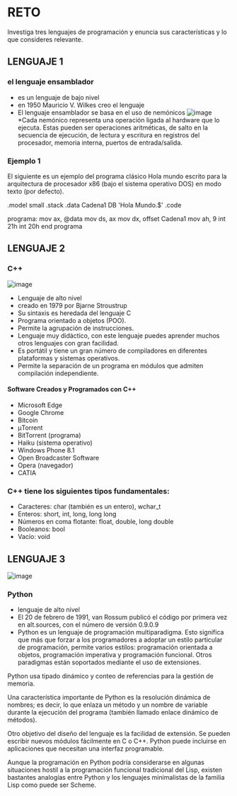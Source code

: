 # RETO
Investiga tres lenguajes de programación y enuncia sus características y lo que consideres relevante.

## LENGUAJE 1
### el lenguaje ensamblador
* es un lenguaje de bajo nivel
* en 1950 Mauricio V. Wilkes creo el lenguaje 
* El lenguaje ensamblador se basa en el uso de nemónicos
![image](https://user-images.githubusercontent.com/103066682/162493660-b4dbca54-d27b-4eb6-b772-ff5295fafca6.png)
*Cada nemónico representa una operación ligada al hardware que lo ejecuta. Estas pueden ser operaciones aritméticas, de salto en la secuencia de ejecución, de lectura y escritura en registros del procesador, memoria interna, puertos de entrada/salida.
### Ejemplo 1

El siguiente es un ejemplo del programa clásico Hola mundo escrito para la arquitectura de procesador x86 (bajo el sistema operativo DOS) en modo texto (por defecto).

.model small
.stack
.data
Cadena1 DB 'Hola Mundo.$'
.code

programa:
   mov ax, @data
   mov ds, ax
   mov dx, offset Cadena1
   mov ah, 9
   int 21h
   int 20h
end programa



## LENGUAJE 2

### C++
![image](https://user-images.githubusercontent.com/103066682/162495290-aa5f715e-3ba8-4ce1-b17d-a53959a52175.png)

* Lenguaje de alto nivel
* creado en 1979 por Bjarne Stroustrup
* Su sintaxis es heredada del lenguaje C
* Programa orientado a objetos (POO).
* Permite la agrupación de instrucciones.
* Lenguaje muy didáctico, con este lenguaje puedes aprender muchos otros lenguajes con gran facilidad.
* Es portátil y tiene un gran número de compiladores en diferentes plataformas y sistemas operativos.
* Permite la separación de un programa en módulos que admiten compilación independiente.
#### Software Creados y Programados con C++
* Microsoft Edge
* Google Chrome
* Bitcoin
* μTorrent
* BitTorrent (programa)
* Haiku (sistema operativo)
* Windows Phone 8.1
* Open Broadcaster Software
* Opera (navegador)
* CATIA
### C++ tiene los siguientes tipos fundamentales:

* Caracteres: char (también es un entero), wchar_t
* Enteros: short, int, long, long long
* Números en coma flotante: float, double, long double
* Booleanos: bool
* Vacío: void

## LENGUAJE 3

![image](https://user-images.githubusercontent.com/103066682/162497983-341ae1a2-5f4d-46ed-9ffa-64e164fff86e.png)


### Python
* lenguaje de alto nivel
* El 20 de febrero de 1991, van Rossum publicó el código por primera vez en alt.sources, con el número de versión 0.9.0.9​ 
* Python es un lenguaje de programación multiparadigma. Esto significa que más que forzar a los programadores a adoptar un estilo particular de programación, permite varios estilos: programación orientada a objetos, programación imperativa y programación funcional. Otros paradigmas están soportados mediante el uso de extensiones.

Python usa tipado dinámico y conteo de referencias para la gestión de memoria.

Una característica importante de Python es la resolución dinámica de nombres; es decir, lo que enlaza un método y un nombre de variable durante la ejecución del programa (también llamado enlace dinámico de métodos).

Otro objetivo del diseño del lenguaje es la facilidad de extensión. Se pueden escribir nuevos módulos fácilmente en C o C++. Python puede incluirse en aplicaciones que necesitan una interfaz programable.

Aunque la programación en Python podría considerarse en algunas situaciones hostil a la programación funcional tradicional del Lisp, existen bastantes analogías entre Python y los lenguajes minimalistas de la familia Lisp como puede ser Scheme.
